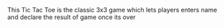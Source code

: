 This Tic Tac Toe is the classic 3x3 game which lets players enters name and declare the result of game once its over
